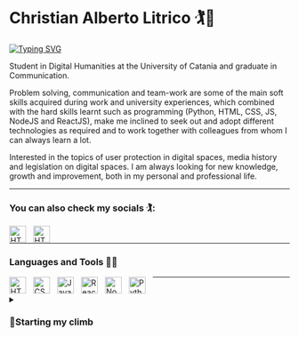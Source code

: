 # Christian Alberto Litrico 🏌🧘
[![Typing SVG](https://readme-typing-svg.demolab.com?font=Ubuntu&duration=2500&pause=300&color=FFD700&vCenter=true&width=500&lines=Digital+Humanist;Junior+Web+Developer;Data+Analyst+wannabe)](https://git.io/typing-svg)


Student in Digital Humanities at the University of Catania and graduate in Communication.
 
Problem solving, communication and team-work are some of the main soft skills acquired during work and university experiences, which combined with the hard skills learnt such as programming (Python, HTML, CSS, JS, NodeJS and ReactJS), make me inclined to seek out and adopt different technologies as required and to work together with colleagues from whom I can always learn a lot.

Interested in the topics of user protection in digital spaces, media history and legislation on digital spaces.
I am always looking for new knowledge, growth and improvement, both in my personal and professional life.
<hr/>

### You can also check my socials 🏌️:

<p>
  <a href="https://www.linkedin.com/in/christianlitrico/"><img align="left" alt="HTML" width="30px" style="padding-right:10px;" src="https://cdn.jsdelivr.net/gh/devicons/devicon/icons/linkedin/linkedin-original.svg" />
  </a>
  <a href="https://www.kaggle.com/christianlitrico"><img align="left" alt="HTML" width="30px" style="padding-right:10px;" src="https://cdn.jsdelivr.net/gh/devicons/devicon/icons/kaggle/kaggle-original.svg""/>
  </a>
</p>
<br/>
<hr/>

### Languages and Tools 🧑‍💻
<img align="left" alt="HTML" width="30px" style="padding-right:10px;" src="https://cdn.jsdelivr.net/gh/devicons/devicon/icons/html5/html5-plain.svg" />
<img align="left" alt="CSS" width="30px" style="padding-right:10px;" src="https://cdn.jsdelivr.net/gh/devicons/devicon/icons/css3/css3-plain.svg" />
<img align="left" alt="JavaScript" width="30px" style="padding-right:10px;" src="https://cdn.jsdelivr.net/gh/devicons/devicon/icons/javascript/javascript-plain.svg" />
<img align="left" alt="React" width="30px" style="padding-right:10px;" src="https://cdn.jsdelivr.net/gh/devicons/devicon/icons/react/react-original.svg" />
<img align="left" alt="NodeJS" width="30px" style="padding-right:10px;" src="https://cdn.jsdelivr.net/gh/devicons/devicon/icons/nodejs/nodejs-original.svg" />
<img align="left" alt="Python" width="30px" style="padding-right:10px;" src="https://cdn.jsdelivr.net/gh/devicons/devicon/icons/python/python-original.svg" />

<hr/>
<br/>
<details>
  <summary><h3>🧗Starting my climb</summary>
  
  Hi, I'm a communication graduate who decided to switch gears and dive into the fascinating world of digital humanities. I'm currently finishing my specialization at the University of Catania, where I'm learning how to tame data with Python, SQL, Machine Learning with hugging face, pandas and similar libraries. But that's not enough for me, I also want to create beautiful and interactive web pages, so I took some full time classes on front-end development with HTML, CSS, JS, NodeJS, PHP and MySQL. I'm a reliable person and passionate about technology, society and coding. I believe that the future is digital and I want to be part of it. If you share my vision and want to know more about me, feel free to follow me on social media and give me your feedback. I'm always open to new challenges and opportunities. Thank you for reading! 😊
</details>
